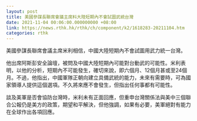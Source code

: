 ```yaml
---
layout: post
title: 美國參謀長聯席會議主席料大陸短期內不會試圖武統台灣
date: 2021-11-04 00:06:00.000000000 +08:00
link: https://news.rthk.hk/rthk/ch/component/k2/1618283-20211104.htm
categories: rthk
---
```


美國參謀長聯席會議主席米利相信，中國大陸短期內不會試圖用武力統一台灣。

他出席阿斯彭安全論壇，被問及中國大陸短期內可能對台動武的可能性。米利表明，以他的分析，短期內不可能發生，確切來說，即六個月、12個月甚或至24個月。不過，他指出，中國軍隊正朝向建立具備武統的能力，未來有需要時，可為國家領導人提供這個選項。不久將來應不會發生，但指出任何事都有可能性。

談及美軍是否會協防台灣時，米利未有正面回應，但重申台灣關係法與美中三個聯合公報仍是美方的政策，期望和平解決，但他強調，如果有必要，美軍絕對有能力在全球作出各項回應。
